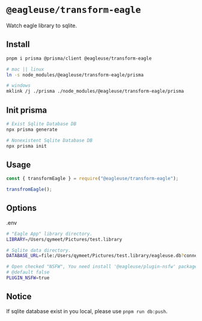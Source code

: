 # `@eagleuse/transform-eagle`

Watch eagle library to sqlite.

## Install

```zsh
pnpm i prisma @prisma/client @eagleuse/transform-eagle

# mac || linux
ln -s node_modules/@eagleuse/transform-eagle/prisma

# windows
mklink /j ./prisma ./node_modules/@eagleuse/transform-eagle/prisma
```

## Init prisma

```zsh
# Exist Sqlite Database DB
npx prisma generate

# Nonexistent Sqlite Database DB
npx prisma init
```

## Usage

```js
const { transformEagle } = require("@eagleuse/transform-eagle");

transfromEagle();
```

## Options

.env

```sh
# "Eagle App" library directory.
LIBRARY=/Users/qymeet/Pictures/test.library

# Sqlite data directory.
DATABASE_URL=file:/Users/qymeet/Pictures/test.library/eagleuse.db?connection_limit=1

# Open checked "NSFW", You need install '@eagleuse/plugin-nsfw' package.
# @default false
PLUGIN_NSFW=true
```

## Notice

If sqlite database exist in you local, please use `pnpm run db:push`.
